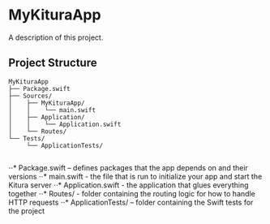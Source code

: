 # MyKituraApp

A description of this project.

## Project Structure

```
MyKituraApp
├── Package.swift
├── Sources/
│    ├── MyKituraApp/
│    │    └── main.swift
│    ├── Application/
│    │    └── Application.swift
│    └── Routes/
└── Tests/
     └── ApplicationTests/
     
````

⋅⋅* Package.swift – defines packages that the app depends on and their versions
⋅⋅* main.swift - the file that is run to initialize your app and start the Kitura server
⋅⋅* Application.swift - the application that glues everything together
⋅⋅* Routes/ - folder containing the routing logic for how to handle HTTP requests
⋅⋅* ApplicationTests/ – folder containing the Swift tests for the project
